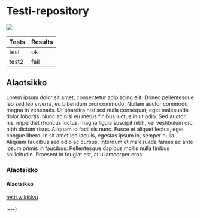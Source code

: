 # Testi-repository

![](https://www.jamk.fi/globalassets/tietoa-jamkista--about-jamk/materiaalit-esitteet-asiakaslehdet-ja-logot/jamkin-logot/jamk_fi--tunnus/jamkfi_tunnus_sininen_englanti.png)

Tests | Results
---|---
test | ok
test2 | fail

## Alaotsikko

Lorem ipsum dolor sit amet, consectetur adipiscing elit. Donec pellentesque leo sed leo viverra, eu bibendum orci commodo. Nullam auctor commodo magna in venenatis. Ut pharetra nisi sed nulla consequat, eget malesuada dolor lobortis. Nunc ac nisi eu metus finibus luctus in ut odio. Sed auctor, nisi imperdiet rhoncus luctus, magna ligula suscipit nibh, vel vestibulum orci nibh dictum risus. Aliquam id facilisis nunc. Fusce et aliquet lectus, eget congue libero. In sit amet leo iaculis, egestas ipsum in, semper nulla. Aliquam faucibus sed odio ac cursus. Interdum et malesuada fames ac ante ipsum primis in faucibus. Pellentesque dapibus mollis nulla finibus sollicitudin. Praesent in feugiat est, at ullamcorper eros. 

### Alaotsikko

#### Alaotsikko

[testi wikisivu](https://optima.jamk.fi/)

:---)